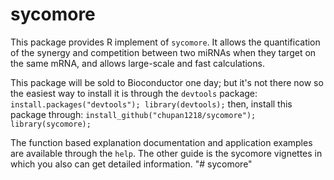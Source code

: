 # sycomore
This package provides R implement of `sycomore`. It allows the quantification of the synergy and competition between two miRNAs when they target on the same mRNA, and allows large-scale and fast calculations. 

This package will be sold to Bioconductor one day; but it's not there now so the easiest way to install it is through the `devtools` package:
`install.packages("devtools"); library(devtools);` 
then, install this package through:
`install_github("chupan1218/sycomore"); library(sycomore);`

The function based explanation documentation and application examples are available through the `help`. The other guide is the sycomore vignettes in which you also can get detailed information.
"# sycomore" 
